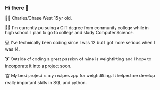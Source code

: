 ### Hi there 👋

🙋‍♂️ Charles/Chase West 15 yr old. 

👨‍🎓 I'm currently pursuing a CIT degree from community college
while in high school. I plan to go to college and study Computer Science.

💻 I've technically been coding since I was 12 but
I got more serious when I was 14. 

🏋️ Outside of coding a great passion of mine is weightlifting
and I hope to incorporate it into a project soon.

🏆 My best project is my recipes app for weightlifting.
It helped me develop really important skills in SQL and python. 
